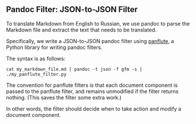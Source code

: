 
## Pandoc Filter: JSON-to-JSON Filter

To translate Markdown from English to Russian,
we use pandoc to parse the Markdown file and 
extract the text that needs to be translated.

Specifically, we write a JSON-to-JSON pandoc filter
using [panflute](http://scorreia.com/software/panflute/index.html),
a Python library for writing pandoc filters.

The syntax is as follows:

```text
cat my_markdown_file.md | pandoc -t json -f gfm -s | ./my_panflute_filter.py 
```

The convention for panflute filters is that each document component
is passed to the panflute filter, and remains unmodified if the filter
returns nothing. (This saves the filter some extra work.)

In other words, the filter should decide when to take action and 
modify a document component.



